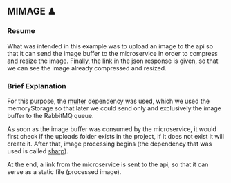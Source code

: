 ## MIMAGE ♟

### Resume

What was intended in this example was to upload an image to the api so that it can send the image buffer to the microservice in order to compress and resize the image. Finally, the link in the json response is given, so that we can see the image already compressed and resized.

### Brief Explanation

For this purpose, the [multer](https://github.com/expressjs/multer) dependency was used, which we used the memoryStorage so that later we could send only and exclusively the image buffer to the RabbitMQ queue.

As soon as the image buffer was consumed by the microservice, it would first check if the uploads folder exists in the project, if it does not exist it will create it. After that, image processing begins (the dependency that was used is called [sharp](https://github.com/lovell/sharp)).

At the end, a link from the microservice is sent to the api, so that it can serve as a static file (processed image).
